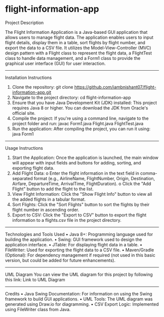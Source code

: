 # flight-information-app
Project Description

The Flight Information Application is a Java-based GUI application that allows users to manage flight data. The application enables users to input flight details, display them in a table, sort flights by flight number, and export the data to a CSV file. It utilizes the Model-View-Controller (MVC) design pattern with a Flight class to represent the flight data, a FlightTest class to handle data management, and a Form1 class to provide the graphical user interface (GUI) for user interaction.
________________________________________
Installation Instructions
1.	Clone the repository:
git clone https://github.com/iambnishant07/flight-information-app.git 
2.	Navigate to the project directory:
cd flight-information-app
3.	Ensure that you have Java Development Kit (JDK) installed: This project requires Java 8 or higher. You can download the JDK from Oracle's official site.
4.	Compile the project: If you're using a command line, navigate to the project folder and run:
javac Form1.java Flight.java FlightTest.java
5.	Run the application: After compiling the project, you can run it using:
java Form1
________________________________________
Usage Instructions
1.	Start the Application: Once the application is launched, the main window will appear with input fields and buttons for adding, sorting, and exporting flight data.
2.	Add Flight Data:
o	Enter the flight information in the text field in comma-separated format (e.g., AirlineName, FlightNumber, Origin, Destination, Airfare, DepartureTime, ArrivalTime, FlightDuration).
o	Click the "Add Flight" button to add the flight to the list.
3.	View Flight Information: Click the "Show Flight Info" button to view all the added flights in a tabular format.
4.	Sort Flights: Click the "Sort Flights" button to sort the flights by their flight number in ascending order.
5.	Export to CSV: Click the "Export to CSV" button to export the flight information to a flights.csv file in the project directory.
________________________________________
Technologies and Tools Used
•	Java 8+: Programming language used for building the application.
•	Swing: GUI framework used to design the application interface.
•	JTable: For displaying flight data in a table.
•	FileWriter: Used for exporting the flight data to a CSV file.
•	Maven/Gradle (Optional): For dependency management if required (not used in this basic version, but could be added for future enhancements).
________________________________________
UML Diagram
You can view the UML diagram for this project by following this link:
Link to UML Diagram
________________________________________
Credits
•	Java Swing Documentation: For information on using the Swing framework to build GUI applications.
•	UML Tools: The UML diagram was generated using Draw.io for diagramming.
•	CSV Export Logic: Implemented using FileWriter class from Java.

